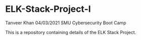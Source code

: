 # ELK-Stack-Project-I
Tanveer Khan 04/03/2021 SMU Cybersecurity Boot Camp

This is a repository containing details of the ELK Stack Project.
